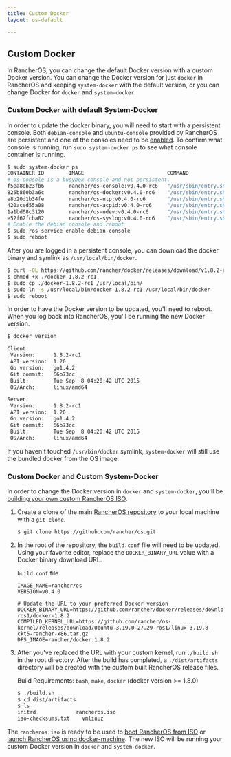 ```yaml
---
title: Custom Docker
layout: os-default

---
```


## Custom Docker

In RancherOS, you can change the default Docker version with a custom Docker version. You can change the Docker version for just `docker` in RancherOS and keeping `system-docker` with the default version, or you can change Docker for `docker` and `system-docker`. 

### Custom Docker with default System-Docker

In order to update the docker binary, you will need to start with a persistent console. Both `debian-console` and `ubuntu-console` provided by RancherOS are persistent and one of the consoles need to be [enabled]({{site.baseurl}}/os/configuration/custom-console/). To confirm what console is running, run `sudo system-docker ps` to see what console container is running.

```bash
$ sudo system-docker ps
CONTAINER ID        IMAGE                           COMMAND                  CREATED             STATUS              PORTS               NAMES
# os-console is a busybox console and not persistent. 
f5ea8eb23fb6        rancher/os-console:v0.4.0-rc6   "/usr/sbin/entry.sh /"   2 minutes ago       Up 2 minutes                            os_console_1
825b860b3a6c        rancher/os-docker:v0.4.0-rc6    "/usr/sbin/entry.sh /"   23 hours ago        Up 2 minutes                            docker
e8b20d1b34fe        rancher/os-ntp:v0.4.0-rc6       "/usr/sbin/entry.sh /"   23 hours ago        Up 2 minutes                            ntp
420aced55a08        rancher/os-acpid:v0.4.0-rc6     "/usr/sbin/entry.sh /"   23 hours ago        Up 2 minutes                            acpid
1a1bd08c3120        rancher/os-udev:v0.4.0-rc6      "/usr/sbin/entry.sh /"   23 hours ago        Up 2 minutes                            
e52f62fcba82        rancher/os-syslog:v0.4.0-rc6    "/usr/sbin/entry.sh /"   23 hours ago        Up 2 minutes                            syslog
# Enable the debian console and reboot
$ sudo ros service enable debian-console
$ sudo reboot
```

After you are logged in a persistent console, you can download the docker binary and symlink as `/usr/local/bin/docker`.

```bash
$ curl -OL https://github.com/rancher/docker/releases/download/v1.8.2-rc1-ros/docker-1.8.2-rc1
$ chmod +x ./docker-1.8.2-rc1
$ sudo cp ./docker-1.8.2-rc1 /usr/local/bin/ 
$ sudo ln -s /usr/local/bin/docker-1.8.2-rc1 /usr/local/bin/docker 
$ sudo reboot
```

In order to have the Docker version to be updated, you'll need to reboot. When you log back into RancherOS, you'll be running the new Docker version. 

```bash
$ docker version

Client:
 Version:      1.8.2-rc1
 API version:  1.20
 Go version:   go1.4.2
 Git commit:   66b73cc
 Built:        Tue Sep  8 04:20:42 UTC 2015
 OS/Arch:      linux/amd64

Server:
 Version:      1.8.2-rc1
 API version:  1.20
 Go version:   go1.4.2
 Git commit:   66b73cc
 Built:        Tue Sep  8 04:20:42 UTC 2015
 OS/Arch:      linux/amd64
```

If you haven't touched `/usr/bin/docker` symlink, `system-docker` will still use the bundled docker from the OS image.

### Custom Docker and Custom System-Docker 

In order to change the Docker version in `docker` and `system-docker`, you'll be [building your own custom RancherOS ISO]({{site.baseurl}}/os/configuration/custom-rancheros-iso/).

1. Create a clone of the main [RancherOS repository](https://github.com/rancher/os) to your local machine with a `git clone`. 

   ```bash
   $ git clone https://github.com/rancher/os.git
   ```

2. In the root of the repository, the `build.conf` file will need to be updated. Using your favorite editor, replace the `DOCKER_BINARY_URL` value with a Docker binary download URL. 

   `build.conf` file

   ```
   IMAGE_NAME=rancher/os
   VERSION=v0.4.0

   # Update the URL to your preferred Docker version
   DOCKER_BINARY_URL=https://github.com/rancher/docker/releases/download/v1.8.2-ros1/docker-1.8.2
   COMPILED_KERNEL_URL=https://github.com/rancher/os-kernel/releases/download/Ubuntu-3.19.0-27.29-ros1/linux-3.19.8-ckt5-rancher-x86.tar.gz
   DFS_IMAGE=rancher/docker:1.8.2
   ```

3. After you've replaced the URL with your custom kernel, run `./build.sh` in the root directory. After the build has completed, a `./dist/artifacts` directory will be created with the custom built RancherOS release files. 

     Build Requirements: `bash`, `make`, `docker` (docker version >= 1.8.0)

   ```bash
   $ ./build.sh
   $ cd dist/artifacts
   $ ls
   initrd             rancheros.iso
   iso-checksums.txt	vmlinuz
   ```

The `rancheros.iso` is ready to be used to [boot RancherOS from ISO]({{site.baseurl}}/os/running-rancheros/workstation/boot-from-iso/) or [launch RancherOS using docker-machine]({{site.baseurl}}/os/running-rancheros/workstation/docker-machine). The new ISO will be running your custom Docker version in `docker` and `system-docker`. 


